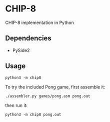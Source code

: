 # CHIP-8
CHIP-8 implementation in Python

## Dependencies

* PySide2

## Usage

    python3 -m chip8

To try the included Pong game, first assemble it:

    ./assembler.py games/pong.asm pong.out

then run it:

    python3 -m chip8 pong.out
